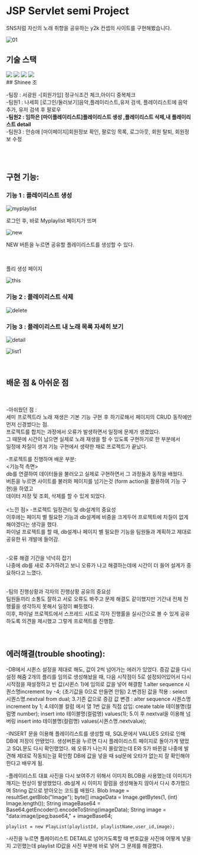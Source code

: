 # JSP Servlet semi Project
SNS처럼 자신의 노래 취향을 공유하는 y2k 컨셉의 사이트를 구현해봤습니다.

![01](https://github.com/Yim-HaEun/semi_Project/assets/49932613/2123dea3-1f2c-49c3-9d35-a01adb64447f)

## 기술 스택
<div>
<img src="https://img.shields.io/badge/java-007396?style=for-the-badge&logo=java&logoColor=white"/>
<img src="https://img.shields.io/badge/javascript-F7DF1E?style=for-the-badge&logo=javascript&logoColor=black"/>
<img src="https://img.shields.io/badge/oracle-F80000?style=for-the-badge&logo=oracle&logoColor=white"> 
<img src="https://img.shields.io/badge/apache tomcat-F8DC75?style=for-the-badge&logo=apachetomcat&logoColor=black"> 
</div>
## Shinee 조 
<div>
<p>
-팀장 : 서광원 -[회원가입] 정규식조건 체크,아이디 중복체크 <br/>
-팀원1 : 나세희 [로그인/둘러보기]음악,플레이리스트,유저 검색, 플레이리스트에 음악 추가, 유저 검색 후 팔로우<br/>
<strong>-팀원2 : 임하은 [마이플레이리스트]플레이리스트 생성 ,플레이리스트 삭제,내 플레이리스트 detail</strong><br/>
-팀원3 : 안승애 [마이페이지]회원정보 확인, 팔로잉 목록, 로그아웃, 회원 탈퇴, 회원정보 수정<br/>
</p>
</div>


<br>


<br>

## 구현 기능:

### 기능 1 : 플레이리스트 생성

![myplaylist](https://github.com/Yim-HaEun/semi_Project/assets/49932613/c4d614aa-cc08-460c-a8a4-760348fcc8cd)

<p>로그인 후, 바로 Myplaylist 페이지가 뜨며</p>

![new](https://github.com/Yim-HaEun/semi_Project/assets/49932613/72810278-9a65-4f68-9de3-217546ea7c56)
<p>NEW 버튼을 누르면 공유할 플레이리스트를 생성할 수 있다.</p><br/>

<p>플리 생성 페이지</p>

![this](https://github.com/Yim-HaEun/semi_Project/assets/49932613/3865c15a-1076-4a71-be3a-cb4b006125f9)


### 기능 2 : 플레이리스트 삭제
![delete](https://github.com/Yim-HaEun/semi_Project/assets/49932613/4411d855-b20d-4270-9af6-6d9d5f3eb67d)

### 기능 3 : 플레이리스트 내 노래 목록 자세히 보기
![detail](https://github.com/Yim-HaEun/semi_Project/assets/49932613/cefb17cf-ed62-4dd0-95d9-b04a5b897e72)


![list1](https://github.com/Yim-HaEun/semi_Project/assets/49932613/ecbd498a-bc4e-4231-962e-729b8097f011)





<br>

## 배운 점 & 아쉬운 점
<br/>
<p align="justify">
-아쉬웠던 점 : <br/>
세미 프로젝트라 노래 재생은 기본 기능 구현 후 하기로해서 페이지의 CRUD 동작에만 먼저 신경썼다는 점.<br/>
프로젝트를 합치는 과정에서 오류가 발생하면서 일정에 문제가 생겼었다.<br/>
그 때문에 시간이 남으면 실제로 노래 재생을 할 수 있도록 구현하기로 한 부분에서 <br/>
일정에 차질이 생겨 기능 구현에서 생략한 채로 프로젝트가 끝났다.<br/>

-프로젝트를 진행하며 배운 부분: <br/>
 <기능적 측면><br/>
 db를 연결하여 데이터들을 불러오고 실제로 구현하면서 그 과정들과 동작을 배웠다. <br/>
 버튼을 누르면 사이트를 불러와 페이지를 넘기는것 (form action을 활용하여 기능 구현)을 하였고<br/>
 데이터 저장 및 조회, 삭제를 할 수 있게 되었다.<br/>
<br/>
<느낀 점>
-프로젝트 일정관리 및 db설계의 중요성<br/>
이후에는 페이지 별 필요한 기능과 db설계에 비중을 크게두어 프로젝트에 차질이 없게해야겠다는 생각을 했다.<br/>
파이널 프로젝트를 할 때, db설계나 페이지 별 필요한 기능을 팀원들과 계획하고 제대로 공유한 뒤 개발에 들어감.<br/><br/>

-오류 해결 기간을 넉넉히 잡기<br/>
나중에 db를 새로 추가하려고 보니 오류가 나고 해결하는데에 시간이 더 들어 설계가 중요하다고 느꼈다. <br/><br/>

-팀의 진행상황과 각자의 진행상황 공유의 중요성<br/>
팀원들끼리 소통도 잘하고 서로 오류도 봐주고 문제 해결도 같이했지만 기간내 전체 진행률을 생각하지 못해서 일정이 빠듯했다.<br/>
이후, 파이널 프로젝트에서 스프레드 시트로 각자 진행률을 실시간으로 볼 수 있게 공유하도록 의견을 제시했고 그렇게 프로젝트를 진행함.<br/>
<br/><br/>


	
## 에러해결(trouble shooting):

-DB에서 시퀸스 설정을 제대로 해도, 값이 2씩 넘어가는 에러가 있었다. 
 증감 값을 다시 설정 해줌
2개의 플리를 임의로 생성해놨을 때, 다음 시작점이 5로 설정되어있어서 다시 시작점을 재설정하고 빈 값(시퀸스 1)에 임의로 값을 넣어 해결함
1.alter sequence 시퀀스명increment by -4; (초기값을 0으로 만들면 안됨)
2.변경된 값을 적용 : select 시퀀스명.nextval from dual;
3.기존 값으로 증감 값 변경 : alter sequence 시퀀스명 increment by 1;
4.테이블 컬럼 에서 열 1번 값을 직접 삽입:
create table 테이블명(컬럼명 number);
insert into 테이블명(컬럼명) values(1);
5.이 후 nextval을 이용해 넘버링
insert into 테이블명(컬럼명) values(시퀀스명.nextvalue);

-INSERT 문을 이용해 플레이리스트를 생성할 때, SQL문에서 VALUES 오타로 인해 DB에 저장이 안됐었다.
생성버튼을 누르면 다시 플레이리스트 페이지로 돌아가게 됐었고 SQL문도 다시 확인했었다.
왜 오류가 나는지 몰랐었는데 E와 S가 바뀐걸 나중에 발견해 제대로 작동되는걸 확인함 
DB에 값을 넣을 때  sql문에 오타가 없는지 잘 확인해야한다고 배우게 됨.


-플레이리스트 대표 사진을 다시 보여주기 위해서 이미지 BLOB을 사용했는데 이미지가 깨지는 현상이 발생했었다.
db설계 시 이미지 컬럼을 생성해놓지 않아서 다시 추가했으며 String 값으로 받아오는 코드를 배웠다.
Blob Image = resultSet.getBlob("Image");
				byte[] imageData = Image.getBytes(1, (int) Image.length());
				String imageBase64 = Base64.getEncoder().encodeToString(imageData);
				String image = "data:image/jpeg;base64," + imageBase64;

    playlist = new PlayList(playlistId, playlistName,user_id,image);


-사진을 누르면 플레이리스트 DETAIL로 넘어가도록할 때
번호값을 사진에 어떻게 넣을지 고민했는데 playlist ID값을 사진 부분에 바로 넣어 그 문제를 해결했다.






<!-- Stack Icon Refernces -->

[js]: ./readme-static/img/javascript.svg
[java]: ./readme-static/img/java.svg
